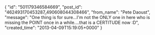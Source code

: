  {
   "id": "501179346584669",
   "post_id": "462493170453287_490608044308466",
   "from_name": "Pete Daoust",
   "message": "One thing is for sure...I'm not the ONLY one in here who is missing the POINT once in a while....that is a CERTITUDE now :D",
   "created_time": "2013-04-09T15:19:05+0000"
 }

